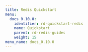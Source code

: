 ```yaml
---
title: Redis Quickstart
menu:
  docs_0.10.0:
    identifier: rd-quickstart-redis
    name: Quickstart
    parent: rd-redis-guides
    weight: 15
menu_name: docs_0.10.0
---
```

